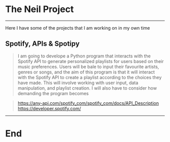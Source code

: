 # The Neil Project

***

Here I have some of the projects that I am working on in my own time

## Spotify, APIs & Spotipy

> I am going to develope a Python program that interacts with the Spotify API to generate personalized playlists for users based on their music preferences. Users will be bale to input their favourite artists, genres or songs, and the aim of this program is that it will interact with the Spotify API to create a playlist according to the choices they have made.
>This will involve working with user input, data manipulation, and playlist creation.
> I will also have to consider how demanding the program becomes

><https://any-api.com/spotify_com/spotify_com/docs/API_Description>
><https://developer.spotify.com/>
***

# End

